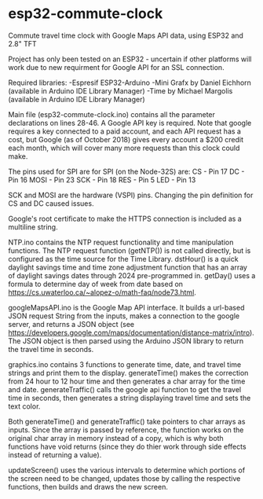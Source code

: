 # esp32-commute-clock
Commute travel time clock with Google Maps API data, using ESP32 and 2.8" TFT

Project has only been tested on an ESP32 - uncertain if other platforms will work due to new requirment for Google API for an SSL connection.

Required libraries:
-Espresif ESP32-Arduino
-Mini Grafx by Daniel Eichhorn (available in Arduino IDE Library Manager)
-Time by Michael Margolis      (available in Arduino IDE Library Manager)

Main file (esp32-commute-clock.ino) contains all the parameter declarations on lines 28-46.  A Google API key is required.  Note that google requires a key connected to a paid account, and each API request has a cost, but Google (as of October 2018) gives every account a $200 credit each month, which will cover many more requests than this clock could make.

The pins used for SPI are for SPI (on the Node-32S) are:
CS - Pin 17
DC - Pin 16
MOSI - Pin 23
SCK - Pin 18
RES - Pin 5
LED - Pin 13

SCK and MOSI are the hardware (VSPI) pins.  Changing the pin definition for CS and DC caused issues.

Google's root certificate to make the HTTPS connection is included as a multiline string.

NTP.ino contains the NTP request functionality and time manipulation functions.  The NTP request function (getNTP()) is not called directly, but is configured as the time source for the Time Library.  dstHour() is a quick daylight savings time and time zone adjustment function that has an array of daylight savings dates through 2024 pre-programmed in.  getDay() uses a formula to determine day of week from date based on https://cs.uwaterloo.ca/~alopez-o/math-faq/node73.html.

googleMapsAPI.ino is the Google Map API interface.  It builds a url-based JSON request String from the inputs, makes a connection to the google server, and returns a JSON object (see https://developers.google.com/maps/documentation/distance-matrix/intro).  The JSON object is then parsed using the Arduino JSON library to return the travel time in seconds.

graphics.ino contains 3 functions to generate time, date, and travel time strings and print them to the display.  generateTime() makes the correction from 24 hour to 12 hour time and then generates a char array for the time and date.  generateTraffic() calls the google api function to get the travel time in seconds, then generates a string displaying travel time and sets the text color.

Both generateTime() and generateTraffic() take pointers to char arrays as inputs.  Since the array is passed by reference, the function works on the original char array in memory instead of a copy, which is why both functions have void returns (since they do thier work through side effects instead of returning a value).  

updateScreen() uses the various intervals to determine which portions of the screen need to be changed, updates those by calling the respective functions, then builds and draws the new screen.
